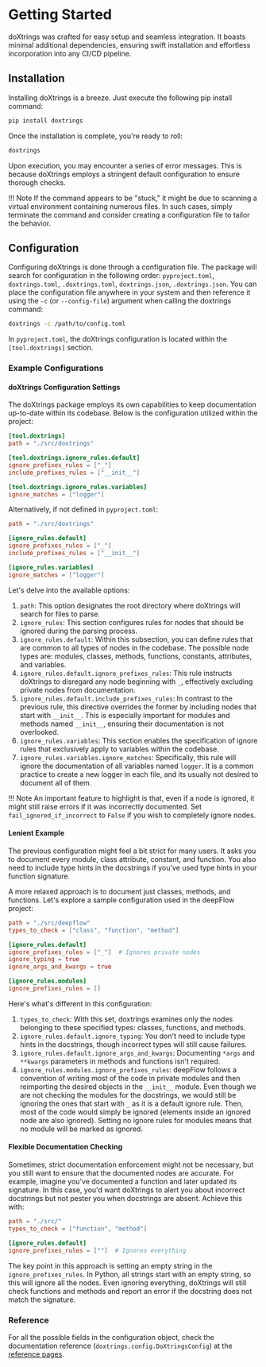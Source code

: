 # Getting Started

doXtrings was crafted for easy setup and seamless integration. It boasts minimal additional dependencies, ensuring swift installation and effortless incorporation into any CI/CD pipeline.

## Installation

Installing doXtrings is a breeze. Just execute the following pip install command:

```sh
pip install doxtrings
```

Once the installation is complete, you're ready to roll:

```sh
doxtrings
```

Upon execution, you may encounter a series of error messages. This is because doXtrings employs a stringent default configuration to ensure thorough checks.

!!! Note
    If the command appears to be "stuck," it might be due to scanning a virtual environment containing numerous files. In such cases, simply terminate the command and consider creating a configuration file to tailor the behavior.

## Configuration

Configuring doXtrings is done through a configuration file. The package will search for configuration in the following order: `pyproject.toml`, `doxtrings.toml`, `.doxtrings.toml`, `doxtrings.json`, `.doxtrings.json`. You can place the configuration file anywhere in your system and then reference it using the `-c` (or `--config-file`) argument when calling the doxtrings command:

```sh
doxtrings -c /path/to/config.toml
```

In `pyproject.toml`, the doXtrings configuration is located within the `[tool.doxtrings]` section.

### Example Configurations
#### doXtrings Configuration Settings

The doXtrings package employs its own capabilities to keep documentation up-to-date within its codebase. Below is the configuration utilized within the project:

```toml
[tool.doxtrings]
path = "./src/doxtrings"

[tool.doxtrings.ignore_rules.default]
ignore_prefixes_rules = ["_"]
include_prefixes_rules = ["__init__"]

[tool.doxtrings.ignore_rules.variables]
ignore_matches = ["logger"]
```

Alternatively, if not defined in `pyproject.toml`:

```toml
path = "./src/doxtrings"

[ignore_rules.default]
ignore_prefixes_rules = ["_"]
include_prefixes_rules = ["__init__"]

[ignore_rules.variables]
ignore_matches = ["logger"]
```

Let's delve into the available options:

1. `path`: This option designates the root directory where doXtrings will search for files to parse.
2. `ignore_rules`: This section configures rules for nodes that should be ignored during the parsing process.
3. `ignore_rules.default`: Within this subsection, you can define rules that are common to all types of nodes in the codebase. The possible node types are: modules, classes, methods, functions, constants, attributes, and variables.
4. `ignore_rules.default.ignore_prefixes_rules`: This rule instructs doXtrings to disregard any node beginning with `_`, effectively excluding private nodes from documentation.
5. `ignore_rules.default.include_prefixes_rules`: In contrast to the previous rule, this directive overrides the former by including nodes that start with `__init__`. This is especially important for modules and methods named `__init__`, ensuring their documentation is not overlooked.
6. `ignore_rules.variables`: This section enables the specification of ignore rules that exclusively apply to variables within the codebase.
7. `ignore_rules.variables.ignore_matches`: Specifically, this rule will ignore the documentation of all variables named `logger`. It is a common practice to create a new logger in each file, and its usually not desired to document all of them.

 !!! Note
    An important feature to highlight is that, even if a node is ignored, it might still raise errors if it was incorrectly documented. Set `fail_ignored_if_incorrect` to `False` if you wish to completely ignore nodes.

#### Lenient Example

The previous configuration might feel a bit strict for many users. It asks you to document every module, class attribute, constant, and function. You also need to include type hints in the docstrings if you've used type hints in your function signature.

A more relaxed approach is to document just classes, methods, and functions. Let's explore a sample configuration used in the deepFlow project:

```toml
path = "./src/deepflow"
types_to_check = ["class", "function", "method"]

[ignore_rules.default]
ignore_prefixes_rules = ["_"]  # Ignores private nodes
ignore_typing = true
ignore_args_and_kwargs = true

[ignore_rules.modules]
ignore_prefixes_rules = []
```

Here's what's different in this configuration:

1. `types_to_check`: With this set, doxtrings examines only the nodes belonging to these specified types: classes, functions, and methods.
2. `ignore_rules.default.ignore_typing`: You don't need to include type hints in the docstrings, though incorrect types will still cause failures.
3. `ignore_rules.default.ignore_args_and_kwargs`: Documenting `*args` and `**kwargs` parameters in methods and functions isn't required.
4. `ignore_rules.modules.ignore_prefixes_rules`: deepFlow follows a convention of writing most of the code in private modules and then reimporting the desired objects in the `__init__` module. Even though we are not checking the modules for the docstrings, we would still be ignoring the ones that start with `_` as it is a default ignore rule. Then, most of the code would simply be ignored (elements inside an ignored node are also ignored). Setting no ignore rules for modules means that no module will be marked as ignored.
#### Flexible Documentation Checking

Sometimes, strict documentation enforcement might not be necessary, but you still want to ensure that the documented nodes are accurate. For example, imagine you've documented a function and later updated its signature. In this case, you'd want doXtrings to alert you about incorrect docstrings but not pester you when docstrings are absent. Achieve this with:

```toml
path = "./src/"
types_to_check = ["function", "method"]

[ignore_rules.default]
ignore_prefixes_rules = [""]  # Ignores everything
```

The key point in this approach is setting an empty string in the `ignore_prefixes_rules`. In Python, all strings start with an empty string, so this will ignore all the nodes. Even ignoring everything, doXtrings will still check functions and methods and report an error if the docstring does not match the signature.
### Reference

For all the possible fields in the configuration object, check the documentation reference (`doxtrings.config.DoXtringsConfig`) at the [reference pages](reference/doxtrings/config.md).
